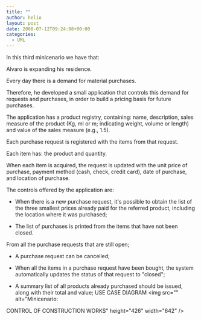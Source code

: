 ```yaml
---
title: ""
author: helio
layout: post
date: 2008-07-12T09:24:08+00:00
categories:
  - UML
---
```


In this third minicenario we have that:

Alvaro is expanding his residence.

Every day there is a demand for material purchases.

Therefore, he developed a small application that controls this demand for requests and purchases, in order to build a pricing basis for future purchases.

The application has a product registry, containing: name, description, sales measure of the product (Kg, ml or m; indicating weight, volume or length) and value of the sales measure (e.g., 1.5).

Each purchase request is registered with the items from that request.

Each item has: the product and quantity.

When each item is acquired, the request is updated with the unit price of purchase, payment method (cash, check, credit card), date of purchase, and location of purchase.

The controls offered by the application are:

 - When there is a new purchase request, it's possible to obtain the list of the three smallest prices already paid for the referred product, including the location where it was purchased;

 - The list of purchases is printed from the items that have not been closed.

From all the purchase requests that are still open;

 - A purchase request can be cancelled;

 - When all the items in a purchase request have been bought, the system automatically updates the status of that request to "closed";

 - A summary list of all products already purchased should be issued, along with their total and value; USE CASE DIAGRAM <img src="" alt="Minicenario:

CONTROL OF CONSTRUCTION WORKS" height="426" width="642" />